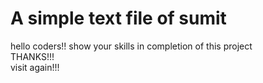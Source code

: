 <h1>A simple text file of sumit</h1>
hello coders!!
show your skills in completion of this project
<br>
THANKS!!!
<br> visit again!!!

